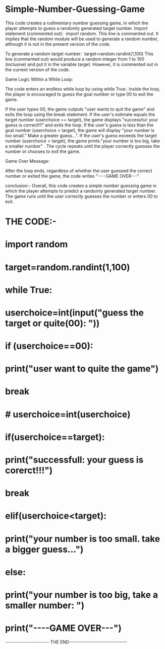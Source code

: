 # Simple-Number-Guessing-Game
This code creates a rudimentary number guessing game, in which the player attempts to guess a randomly generated target number.
Import statement (commented out): 
import random. This line is commented out. It implies that the random module will be used to generate a random number, although it is not in the present version of the code.

To generate a random target number:
 target=random.randint(1,100) This line (commented out) would produce a random integer from 1 to 100 (inclusive) and put it in the variable target. However, it is commented out in the current version of the code.

Game Logic Within a While Loop:

The code enters an endless while loop by using while True:.
Inside the loop, the player is encouraged to guess the goal number or type 00 to exit the game.

If the user types 00, the game outputs "user wants to quit the game" and exits the loop using the break statement.
If the user's estimate equals the target number (userchoice == target), the game displays "successful: your guess is correct!!!" and exits the loop.
If the user's guess is less than the goal number (userchoice < target), the game will display "your number is too small." Make a greater guess...".
If the user's guess exceeds the target number (userchoice > target), the game prints."your number is too big, take a smaller number" .
The cycle repeats until the player correctly guesses the number or chooses to exit the game.

Game Over Message:

After the loop ends, regardless of whether the user guessed the correct number or exited the game, the code writes "----GAME OVER---".

conclusion:-
Overall, this code creates a simple number guessing game in which the player attempts to predict a randomly generated target number. The game runs until the user correctly guesses the number or enters 00 to exit.

# THE CODE:-

# import random

# target=random.randint(1,100)

# while True:  
#     userchoice=int(input("guess the target or quite(00): "))
#     if (userchoice==00):
#         print("user want to quite the game")
#         break
# #    userchoice=int(userchoice)
#     if(userchoice==target):
#         print("successfull: your guess is corerct!!!")
#         break
#     elif(userchoice<target):
#         print("your number is too small. take a bigger guess...")
#     else:
#         print("your number is too big, take a smaller number: ")
   
# print("----GAME OVER---")

---------------------- THE END-----------------------------






